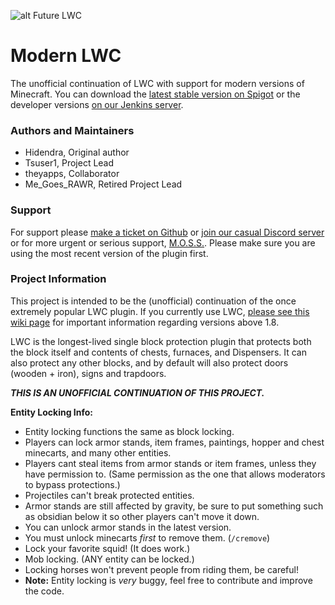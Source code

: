 ![alt Future LWC](https://i.imgur.com/m7XcQUt.png)
# Modern LWC

The unofficial continuation of LWC with support for modern versions of Minecraft. You can download the [latest stable version on Spigot](https://www.spigotmc.org/resources/modern-lwc-continuation-of-lwc.2162/) or the developer versions [on our Jenkins server](https://ci.zeusmainframe.ml/).

### Authors and Maintainers
  * Hidendra, Original author
  * Tsuser1, Project Lead
  * theyapps, Collaborator
  * Me_Goes_RAWR, Retired Project Lead

### Support
For support please [make a ticket on Github](https://github.com/Tsuser1/Modern-LWC/issues) or [join our casual Discord server](https://discordapp.com/invite/UTBMyRZ) or for more urgent or serious support, [M.O.S.S.](https://discord.gg/SBfB2Dd). Please make sure you are using the most recent version of the plugin first.
  
### Project Information
This project is intended to be the (unofficial) continuation of the once extremely popular LWC plugin. If you currently use LWC, [please see this wiki page](https://github.com/Hidendra/LWC/wiki/Bukkit-1.8) for important information regarding versions above 1.8.

LWC is the longest-lived single block protection plugin that protects both the block itself and contents of chests, furnaces, and Dispensers. It can also protect any other blocks, and by default will also protect doors (wooden + iron), signs and trapdoors.

***THIS IS AN UNOFFICIAL CONTINUATION OF THIS PROJECT.***

**Entity Locking Info:**
  - Entity locking functions the same as block locking.
  - Players can lock armor stands, item frames, paintings, hopper and chest minecarts, and many other entities.
  - Players cant steal items from armor stands or item frames, unless they have permission to. (Same permission as the one that allows moderators to bypass protections.)
  - Projectiles can't break protected entities.
  - Armor stands are still affected by gravity, be sure to put something such as obsidian below it so other players can't move it down.
  - You can unlock armor stands in the latest version.
  - You must unlock minecarts *first* to remove them. (`/cremove`)
  - Lock your favorite squid! (It does work.)
  - Mob locking. (ANY entity can be locked.)
  - Locking horses won't prevent people from riding them, be careful!
  - **Note:** Entity locking is *very* buggy, feel free to contribute and improve the code.
